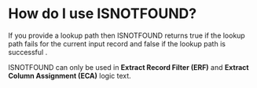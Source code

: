 
# How do I use ISNOTFOUND? 

If you provide a lookup path then ISNOTFOUND returns true if the lookup path fails for the current input record and false if the lookup path is successful .

ISNOTFOUND can only be used in **Extract Record Filter (ERF)** and **Extract Column Assignment (ECA)** logic text.


